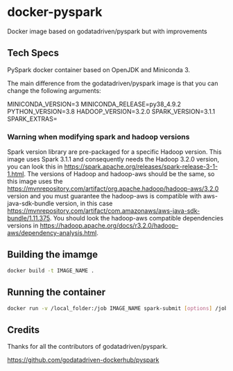 # docker-pyspark
Docker image based on godatadriven/pyspark but with improvements

## Tech Specs
PySpark docker container based on OpenJDK and Miniconda 3.

The main difference from the godatadriven/pyspark image is that you can change the following arguments:

MINICONDA_VERSION=3
MINICONDA_RELEASE=py38_4.9.2
PYTHON_VERSION=3.8
HADOOP_VERSION=3.2.0
SPARK_VERSION=3.1.1
SPARK_EXTRAS=

### Warning when modifying spark and hadoop versions
Spark version library are pre-packaged for a specific Hadoop version.
This image uses Spark 3.1.1 and consequently needs the Hadoop 3.2.0 version, you can look this in https://spark.apache.org/releases/spark-release-3-1-1.html. The versions of Hadoop and hadoop-aws should be the same, so this image uses the https://mvnrepository.com/artifact/org.apache.hadoop/hadoop-aws/3.2.0 version and you
must guarantee the hadoop-aws is compatible with aws-java-sdk-bundle version, in this
case https://mvnrepository.com/artifact/com.amazonaws/aws-java-sdk-bundle/1.11.375.
You should look the hadoop-aws compatible dependencies versions in
https://hadoop.apache.org/docs/r3.2.0/hadoop-aws/dependency-analysis.html.

## Building the imamge
```bash
docker build -t IMAGE_NAME .
```

## Running the container

```bash
docker run -v /local_folder:/job IMAGE_NAME spark-submit [options] /job/<python file> [app arguments]
```

## Credits
Thanks for all the contributors of godatadriven/pyspark.

https://github.com/godatadriven-dockerhub/pyspark